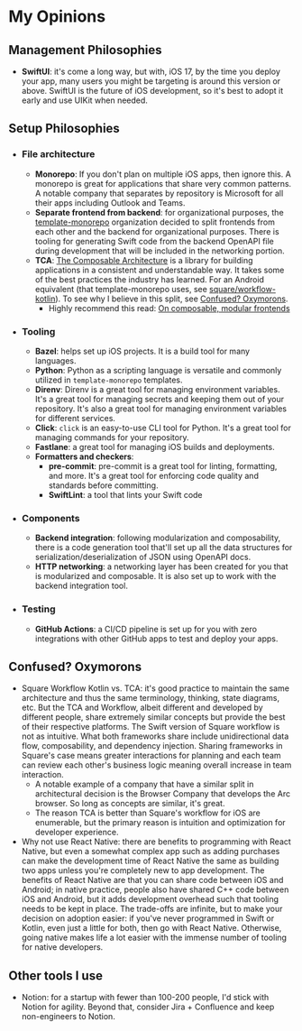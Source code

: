 # My Opinions

## Management Philosophies

- **SwiftUI**: it's come a long way, but with, iOS 17, by the time you deploy your app, many users
  you might be targeting is around this version or above. SwiftUI is the future of iOS development,
  so it's best to adopt it early and use UIKit when needed.

## Setup Philosophies

- ### File architecture
  - **Monorepo**: If you don't plan on multiple iOS apps, then ignore this. A monorepo is great
    for applications that share very common patterns. A notable company that separates by repository
    is Microsoft for all their apps including Outlook and Teams.
  - **Separate frontend from backend**: for organizational purposes, the [template-monorepo](https://github.com/template-monorepo)
    organization decided to split frontends from each other and the backend for organizational
    purposes. There is tooling for generating Swift code from the backend OpenAPI file during
    development that will be included in the networking portion.
  - **TCA**: [The Composable Architecture](https://github.com/pointfreeco/swift-composable-architecture) is a library for building applications in a
    consistent and understandable way. It takes some of the best practices the industry has learned.
    For an Android equivalent (that template-monorepo uses, see [square/workflow-kotlin](https://github.com/square/workflow-kotlin)).
    To see why I believe in this split, see [Confused? Oxymorons](#confused-oxymorons).
    - Highly recommend this read: [On composable, modular frontends](https://increment.com/frontend/on-composable-modular-frontends/)
- ### Tooling
  - **Bazel**: helps set up iOS projects. It is a build tool for many languages.
  - **Python**: Python as a scripting language is versatile and commonly utilized in
    `template-monorepo` templates.
  - **Direnv**: Direnv is a great tool for managing environment variables. It's a great tool for
    managing secrets and keeping them out of your repository. It's also a great tool for managing
    environment variables for different services.
  - **Click**: `click` is an easy-to-use CLI tool for Python. It's a great tool for managing
    commands for your repository.
  - **Fastlane**: a great tool for managing iOS builds and deployments.
  - **Formatters and checkers**:
    - **pre-commit**: pre-commit is a great tool for linting, formatting, and more. It's a great tool
      for enforcing code quality and standards before committing.
    - **SwiftLint**: a tool that lints your Swift code
- ### Components
  - **Backend integration**: following modularization and composability, there is a code generation
    tool that'll set up all the data structures for serialization/deserialization of JSON using
    OpenAPI docs.
  - **HTTP networking**: a networking layer has been created for you that is modularized and
    composable. It is also set up to work with the backend integration tool.
- ### Testing
  - **GitHub Actions**: a CI/CD pipeline is set up for you with zero integrations with other GitHub
    apps to test and deploy your apps.

## Confused? Oxymorons

- Square Workflow Kotlin vs. TCA: it's good practice to maintain the same architecture and thus the
  same terminology, thinking, state diagrams, etc. But the TCA and Workflow, albeit different and
  developed by different people, share extremely similar concepts but provide the best of their
  respective platforms. The Swift version of Square workflow is not as intuitive. What both
  frameworks share include unidirectional data flow, composability, and dependency injection.
  Sharing frameworks in Square's case means greater interactions for planning and each team can
  review each other's business logic meaning overall increase in team interaction.
  - A notable example of a company that have a similar split in architectural decision is the
    Browser Company that develops the Arc browser. So long as concepts are similar, it's great.
  - The reason TCA is better than Square's workflow for iOS are enumerable, but the primary reason
    is intuition and optimization for developer experience.
- Why not use React Native: there are benefits to programming with React Native, but even a somewhat
  complex app such as adding purchases can make the development time of React Native the same as
  building two apps unless you're completely new to app development. The benefits of React Native
  are that you can share code between iOS and Android; in native practice, people also have shared
  C++ code between iOS and Android, but it adds development overhead such that tooling needs to be
  kept in place. The trade-offs are infinite, but to make your decision on adoption easier: if
  you've never programmed in Swift or Kotlin, even just a little for both, then go with React
  Native. Otherwise, going native makes life a lot easier with the immense number of tooling for
  native developers.

## Other tools I use

- Notion: for a startup with fewer than 100-200 people, I'd stick with Notion for agility. Beyond
  that, consider Jira + Confluence and keep non-engineers to Notion.
